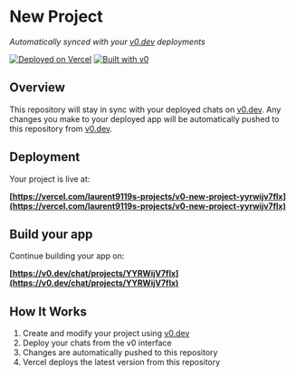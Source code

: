 # New Project

*Automatically synced with your [v0.dev](https://v0.dev) deployments*

[![Deployed on Vercel](https://img.shields.io/badge/Deployed%20on-Vercel-black?style=for-the-badge&logo=vercel)](https://vercel.com/laurent9119s-projects/v0-new-project-yyrwijv7flx)
[![Built with v0](https://img.shields.io/badge/Built%20with-v0.dev-black?style=for-the-badge)](https://v0.dev/chat/projects/YYRWijV7flx)

## Overview

This repository will stay in sync with your deployed chats on [v0.dev](https://v0.dev).
Any changes you make to your deployed app will be automatically pushed to this repository from [v0.dev](https://v0.dev).

## Deployment

Your project is live at:

**[https://vercel.com/laurent9119s-projects/v0-new-project-yyrwijv7flx](https://vercel.com/laurent9119s-projects/v0-new-project-yyrwijv7flx)**

## Build your app

Continue building your app on:

**[https://v0.dev/chat/projects/YYRWijV7flx](https://v0.dev/chat/projects/YYRWijV7flx)**

## How It Works

1. Create and modify your project using [v0.dev](https://v0.dev)
2. Deploy your chats from the v0 interface
3. Changes are automatically pushed to this repository
4. Vercel deploys the latest version from this repository
